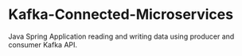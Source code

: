 # Kafka-Connected-Microservices
Java Spring Application reading and writing data using producer and consumer Kafka API.
